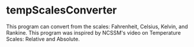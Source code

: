 # tempScalesConverter
This program can convert from the scales: Fahrenheit, Celsius, Kelvin, and Rankine. 
This program was inspired by NCSSM's video on Temperature Scales: Relative and Absolute. 
